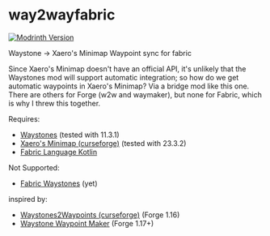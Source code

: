 # way2wayfabric

[![Modrinth Version](https://img.shields.io/modrinth/v/lO0vzQUy?color=informational&label=Modrinth&logo=modrinth)](https://modrinth.com/mod/way2wayfabric)

Waystone -> Xaero's Minimap Waypoint sync for fabric

Since Xaero's Minimap doesn't have an official API, it's unlikely that the Waystones mod will support automatic integration; so how do we get automatic waypoints in Xaero's Minimap? Via a bridge mod like this one. There are others for Forge (w2w and waymaker), but none for Fabric, which is why I threw this together.

Requires:

- [Waystones](https://modrinth.com/mod/waystones) (tested with 11.3.1)
- [Xaero's Minimap (curseforge)](https://www.curseforge.com/minecraft/mc-mods/xaeros-minimap) (tested with 23.3.2)
- [Fabric Language Kotlin](https://modrinth.com/mod/fabric-language-kotlin)

Not Supported:

- [Fabric Waystones](https://modrinth.com/mod/fwaystones) (yet)

inspired by:

- [Waystones2Waypoints (curseforge)](https://www.curseforge.com/minecraft/mc-mods/waystones2waypoints) (Forge 1.16)
- [Waystone Waypoint Maker](https://modrinth.com/mod/waymaker) (Forge 1.17+)
